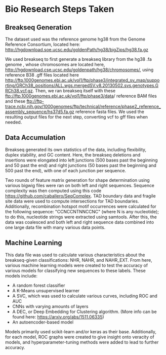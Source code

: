 # Bio Research Steps Taken

## Breakseq Generation

The dataset used was the reference genome hg38 from the Genome Reference Consortium, located here: http://hgdownload.soe.ucsc.edu/goldenPath/hg38/bigZips/hg38.fa.gz

We used breakseq to first generate a breakseq library from the hg38 .fa genome , whose chromosomes are located here, http://hgdownload.cse.ucsc.edu/goldenpath/hg38/chromosomes/, using reference B38 .gff files located here http://ftp.1000genomes.ebi.ac.uk/vol1/ftp/phase3/integrated_sv_map/supporting/GRCh38_positions/ALL.wgs.mergedSV.v8.20130502.svs.genotypes.GRCh38.vcf.gz. Then, we ran breakseq itself with these <ftp://ftp.1000genomes.ebi.ac.uk/vol1/ftp/phase3/data>/ reference BAM files and these <ftp://ftp-trace.ncbi.nih.gov/1000genomes/ftp/technical/reference/phase2_reference_assembly_sequence/hs37d5.fa.gz> reference fasta files. We used the resulting output files for the next step, converting vcf to gff files when needed.

## Data Accumulation

Breakseq generated its own statistics of the data, including flexibility, duplex stability, and GC content. Here, the breakseq deletions and insertions were elongated into left junctions (500 bases past the beginning and 50 past the end) and right junctions (50 bases past the beginning and 500 past the end), with one of each junction per sequence. 

Two rounds of feature matrix generation for shape determination using various bigwig files were ran on both left and right sequences. Sequence complexity was then computed using this code <https://github.com/caballero/SeqComplex>. TAD boundary data and fragile site data were used to compute intersections for TAD boundaries. Additionally, recombination hotspot motif occurrences were calculated for the following sequence: "CCNCCNTNNCCNC" (where N is any nucleotide); to do this, nucleotide strings were extracted using samtools. After this, the data was coalesced and both left and right sequence data combined into one large data file with many various data points.

## Machine Learning

This data file was used to calculate various characteristics about the breakseq-given classifications: NHR, NAHR, and NAHR_EXT. From here, various machine learning models were created to test the accuracy of various models for classifying new sequences to these labels. These models include:

- A random forest classifier
- A K-Means unsupervised learner
- A SVC, which was used to calculate various curves, including ROC and AUC
- CNNs with varying amounts of layers
- A DEC, or Deep Embedding for Clustering algorithm. (More info can be found here: https://arxiv.org/abs/1511.06335)
- An autoencoder-based model

Models primarily used scikit-learn and/or keras as their base. Additionally, for each model, ROC graphs were created to give insight onto veracity of models, and hyperparameter-tuning methods were added to lead to further accuracy.